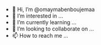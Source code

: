 - 👋 Hi, I’m @omaymabenboujemaa
- 👀 I’m interested in ...
- 🌱 I’m currently learning ...
- 💞️ I’m looking to collaborate on ...
- 📫 How to reach me ...

<!---
omaymabenboujemaa/omaymabenboujemaa is a ✨ special ✨ repository because its `README.md` (this file) appears on your GitHub profile.
You can click the Preview link to take a look at your changes.
--->
